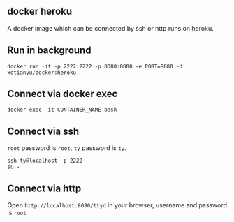 ## docker heroku

A docker image which can be connected by ssh or http runs on heroku.

## Run in background

```shell
docker run -it -p 2222:2222 -p 8080:8080 -e PORT=8080 -d xdtianyu/docker:heroku
```

## Connect via docker exec

```shell
docker exec -it CONTAINER_NAME bash
```

## Connect via ssh

`root` password is `root`, `ty` password is `ty`.

```shell
ssh ty@localhost -p 2222
su -
```

## Connect via http

Open `http://localhost:8080/ttyd` in your browser, username and password is `root`
